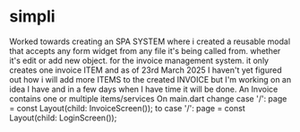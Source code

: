 # simpli

Worked towards creating an SPA SYSTEM where i created a reusable modal that accepts any form widget from any file it's being called from. whether it's edit or add new object. for the invoice management system. it only creates one invoice ITEM and as of 23rd March 2025 I haven't yet figured out how i will add more ITEMS to the created INVOICE but I'm working on an idea I have and in a few days when I have time it will be done.
An Invoice contains one or multiple items/services
On main.dart change case '/':
        page = const Layout(child: InvoiceScreen()); 
        to
        case '/':
        page = const Layout(child: LoginScreen());
